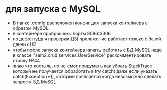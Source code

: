 # для запуска с MySQL

* В папке .config расположен конфиг для запуска контейнера с образом MySQL.
* в контейнере проброшены порты 8086:3306
* по дефолту(для проверки ДЗ) приложение работает  только с базой данных H2
* чтобы после запуска контейнера начать работать с БД MySQL надо в классе "sem2.crud.services.UserService" раскомментировать строку №44
* знаю что костыль, но не смог придумать как убрать StackTrace который не получается обработать в try catch( даже если указать catch(Exception e)), который появляется
  когда невозможно сделать запрос к БД MySQL
